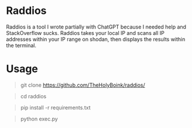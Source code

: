 # Raddios
Raddios is a tool I wrote partially with ChatGPT because I needed help and StackOverflow sucks.
Raddios takes your local IP and scans all IP addresses within your IP range on shodan, then displays the results within the terminal.

# Usage
>git clone https://github.com/TheHolyBoink/raddios/

>cd raddios

>pip install -r requirements.txt

>python exec.py
